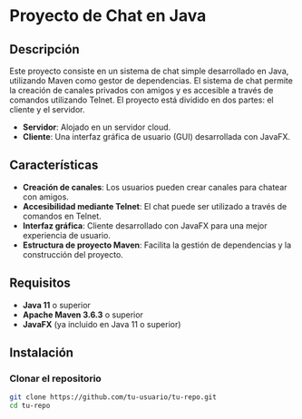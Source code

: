 # Proyecto de Chat en Java

## Descripción

Este proyecto consiste en un sistema de chat simple desarrollado en Java, utilizando Maven como gestor de dependencias. El sistema de chat permite la creación de canales privados con amigos y es accesible a través de comandos utilizando Telnet. El proyecto está dividido en dos partes: el cliente y el servidor.

- **Servidor**: Alojado en un servidor cloud.
- **Cliente**: Una interfaz gráfica de usuario (GUI) desarrollada con JavaFX.

## Características

- **Creación de canales**: Los usuarios pueden crear canales para chatear con amigos.
- **Accesibilidad mediante Telnet**: El chat puede ser utilizado a través de comandos en Telnet.
- **Interfaz gráfica**: Cliente desarrollado con JavaFX para una mejor experiencia de usuario.
- **Estructura de proyecto Maven**: Facilita la gestión de dependencias y la construcción del proyecto.

## Requisitos

- **Java 11** o superior
- **Apache Maven 3.6.3** o superior
- **JavaFX** (ya incluido en Java 11 o superior)

## Instalación

### Clonar el repositorio

```sh
git clone https://github.com/tu-usuario/tu-repo.git
cd tu-repo
